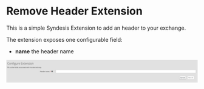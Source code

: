 # Remove Header Extension

This is a simple Syndesis Extension to add an header to your exchange.

The extension exposes one configurable field:
- **name** the header name

![Screenshot](screenshot.png)


